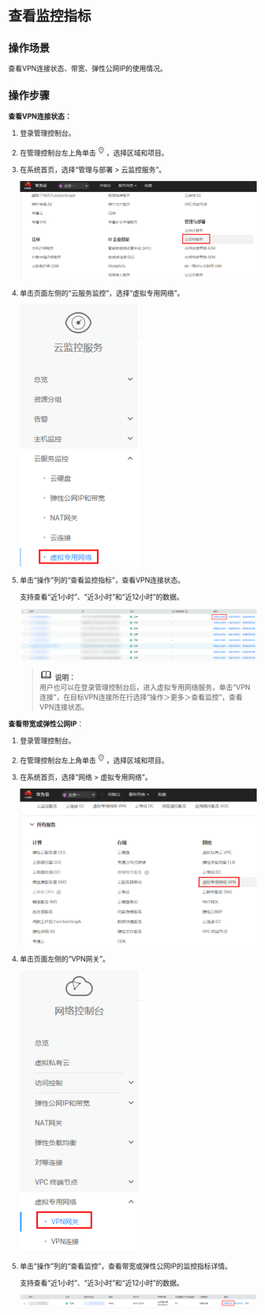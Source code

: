# 查看监控指标<a name="vpn_04_0704"></a>

## 操作场景<a name="section176271175544"></a>

查看VPN连接状态、带宽、弹性公网IP的使用情况。

## 操作步骤<a name="section1065719301486"></a>

**查看VPN连接状态：**

1.  登录管理控制台。
2.  在管理控制台左上角单击![](figures/zh-cn_image_0187148047.png)，选择区域和项目。
3.  在系统首页，选择“管理与部署 \> 云监控服务”。

    ![](figures/zh-cn_image_0192781656.png)

4.  单击页面左侧的“云服务监控”，选择“虚拟专用网络”。

    ![](figures/zh-cn_image_0192787249.png)

5.  单击“操作”列的“查看监控指标”，查看VPN连接状态。

    支持查看“近1小时”、“近3小时”和“近12小时”的数据。

    ![](figures/zh-cn_image_0192783886.png)

    >![](public_sys-resources/icon-note.gif) **说明：**   
    >用户也可以在登录管理控制台后，进入虚拟专用网络服务，单击“VPN连接”，在目标VPN连接所在行选择“操作＞更多＞查看监控”，查看VPN连接状态。  


**查看带宽或弹性公网IP**：

1.  登录管理控制台。
2.  在管理控制台左上角单击![](figures/zh-cn_image_0187946481.png)，选择区域和项目。
3.  在系统首页，选择“网络 \> 虚拟专用网络”。

    ![](figures/zh-cn_image_0192785337.png)

4.  单击页面左侧的“VPN网关”。

    ![](figures/zh-cn_image_0192787250.png)

5.  单击“操作”列的“查看监控”，查看带宽或弹性公网IP的监控指标详情。

    支持查看“近1小时”、“近3小时”和“近12小时”的数据。

    ![](figures/zh-cn_image_0192787095.png)


